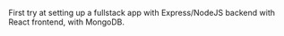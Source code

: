 First try at setting up a fullstack app with Express/NodeJS backend with React frontend, with MongoDB. 
